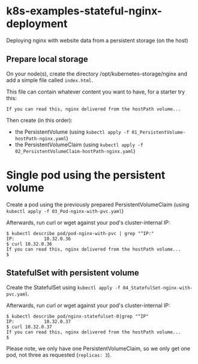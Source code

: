 # k8s-examples-stateful-nginx-deployment
Deploying nginx with website data from a persistent storage (on the host)

## Prepare local storage

On your node(s), create the directory /opt/kubernetes-storage/nginx and add a simple file called `index.html`.

This file can contain whatever content you want to have, for a starter try this:

```
If you can read this, nginx delivered from the hostPath volume...
```

Then create (in this order):
- the PersistentVolume (using `kubectl apply -f 01_PersistentVolume-hostPath-nginx.yaml`)
- the PersistentVolumeClaim (using `kubectl apply -f 02_PersistentVolumeClaim-hostPath-nginx.yaml`)

# Single pod using the persistent volume

Create a pod using the previously prepared PersistentVolumeClaim (using `kubectl apply -f 03_Pod-nginx-with-pvc.yaml`)

Afterwards, run curl or wget against your pod's cluster-internal IP:

```
$ kubectl describe pod/pod-nginx-with-pvc | grep "^IP:"
IP:           10.32.0.36
$ curl 10.32.0.36
If you can read this, nginx delivered from the hostPath volume...
$
```

## StatefulSet with persistent volume

Create the StatefulSet using `kubectl apply -f 04_StatefulSet-nginx-with-pvc.yaml`.

Afterwards, run curl or wget against your pod's cluster-internal IP:

```
$ kubectl describe pod/nginx-statefulset-0|grep "^IP"
IP:           10.32.0.37
$ curl 10.32.0.37
If you can read this, nginx delivered from the hostPath volume...
$
```

Please note, we only have one PersistentVolumeClaim, so we only get one pod, not three as requested (`replicas: 3`).
